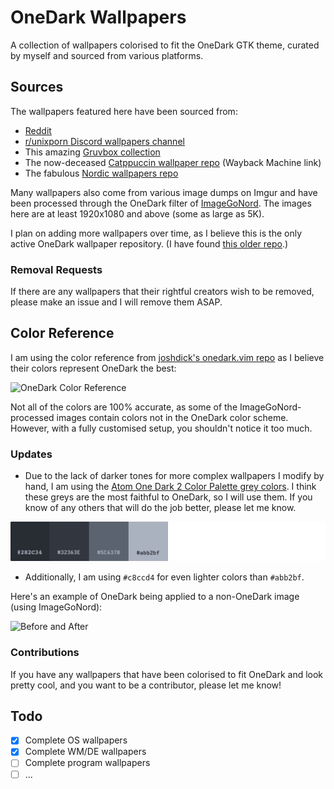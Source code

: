 # OneDark Wallpapers

A collection of wallpapers colorised to fit the OneDark GTK theme, curated by myself and sourced from various platforms.

## Sources

The wallpapers featured here have been sourced from:

- [Reddit](https://www.reddit.com/r/wallpapers/)
- [r/unixporn Discord wallpapers channel](https://discord.gg/unixporn)
- This amazing [Gruvbox collection](https://gruvbox-wallpapers.onrender.com/)
- The now-deceased [Catppuccin wallpaper repo](https://web.archive.org/web/20230215022523/https://github.com/catppuccin/wallpapers) (Wayback Machine link)
- The fabulous [Nordic wallpapers repo](https://github.com/linuxdotexe/nordic-wallpapers)

Many wallpapers also come from various image dumps on Imgur and have been processed through the OneDark filter of [ImageGoNord](https://ign.schrodinger-hat.it/). The images here are at least 1920x1080 and above (some as large as 5K).

I plan on adding more wallpapers over time, as I believe this is the only active OneDark wallpaper repository. (I have found [this older repo](https://github.com/AbdelrhmanNile/onedark-wallpapers).)

### Removal Requests

If there are any wallpapers that their rightful creators wish to be removed, please make an issue and I will remove them ASAP.

## Color Reference

I am using the color reference from [joshdick's onedark.vim repo](https://github.com/joshdick/onedark.vim) as I believe their colors represent OneDark the best:

![OneDark Color Reference](https://github.com/Narmis-E/onedark-wallpapers/blob/main/onedark-reference.png)

Not all of the colors are 100% accurate, as some of the ImageGoNord-processed images contain colors not in the OneDark color scheme. However, with a fully customised setup, you shouldn't notice it too much. 

### Updates

- Due to the lack of darker tones for more complex wallpapers I modify by hand, I am using the [Atom One Dark 2 Color Palette grey colors](https://www.color-hex.com/color-palette/1017620). I think these greys are the most faithful to OneDark, so I will use them. If you know of any others that will do the job better, please let me know.

![OneDark Grey Reference](https://github.com/Narmis-E/onedark-wallpapers/blob/main/onedark_grey_ref.png)

- Additionally, I am using `#c8ccd4` for even lighter colors than `#abb2bf`.

Here's an example of OneDark being applied to a non-OneDark image (using ImageGoNord):

![Before and After](https://github.com/Narmis-E/onedark-wallpapers/blob/main/before-after.jpg)

### Contributions

If you have any wallpapers that have been colorised to fit OneDark and look pretty cool, and you want to be a contributor, please let me know!

## Todo

- [x] Complete OS wallpapers
- [x] Complete WM/DE wallpapers
- [ ] Complete program wallpapers
- [ ] ...

